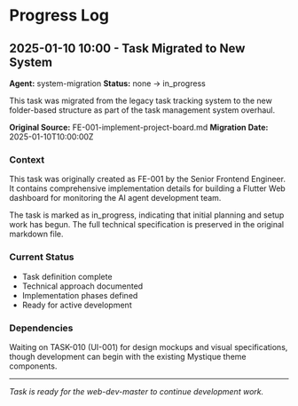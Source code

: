 # Progress Log

## 2025-01-10 10:00 - Task Migrated to New System
**Agent:** system-migration
**Status:** none → in_progress

This task was migrated from the legacy task tracking system to the new folder-based structure as part of the task management system overhaul.

**Original Source:** FE-001-implement-project-board.md
**Migration Date:** 2025-01-10T10:00:00Z

### Context
This task was originally created as FE-001 by the Senior Frontend Engineer. It contains comprehensive implementation details for building a Flutter Web dashboard for monitoring the AI agent development team.

The task is marked as in_progress, indicating that initial planning and setup work has begun. The full technical specification is preserved in the original markdown file.

### Current Status
- Task definition complete
- Technical approach documented
- Implementation phases defined
- Ready for active development

### Dependencies
Waiting on TASK-010 (UI-001) for design mockups and visual specifications, though development can begin with the existing Mystique theme components.

---

*Task is ready for the web-dev-master to continue development work.*

